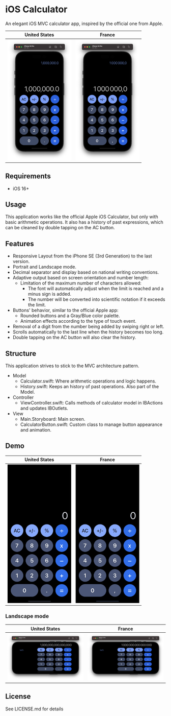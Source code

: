 #  iOS Calculator 

An elegant iOS MVC calculator app, inspired by the official one from Apple.

|United States|France|
|--|--|
|<img src="/Resources/iPhone-14-Pro-Portrait-USA.png" width="200">|<img src="/Resources/iPhone-14-Pro-Portrait-FRA.png" width="200">|

## Requirements

* iOS 16+

## Usage

This application works like the official Apple iOS Calculator, but only with basic arithmetic operations.
It also has a history of past expressions, which can be cleaned by double tapping on the AC button.

## Features

* Responsive Layout from the iPhone SE (3rd Generation) to the last version.
* Portrait and Landscape mode.
* Decimal separator and display based on national writing conventions.
* Adaptive output based on screen orientation and number length:
    * Limitation of the maximum number of characters allowed:
        * The font will automatically adjust when the limit is reached and a minus sign is added.
        * The number will be converted into scientific notation if it exceeds the limit.
* Buttons' behavior, similar to the official Apple app:
	* Rounded buttons and a Gray/Blue color palette.
    * Animation effects according to the type of touch event.
* Removal of a digit from the number being added by swiping right or left.
* Scrolls automatically to the last line when the history becomes too long.
* Double tapping on the AC button will also clear the history.

## Structure

This application strives to stick to the MVC architecture pattern.
* Model
    * Calculator.swift: Where arithmetic operations and logic happens.
    * History.swift: Keeps an history of past operations. Also part of the Model.
* Controller
    * ViewController.swift: Calls methods of calculator model in IBActions and updates IBOutlets.
* View
    * Main.Storyboard: Main screen.
    * CalculatorButton.swift: Custom class to manage button appearance and animation.

## Demo

|United States|France|
|--|--|
|<img src="/Resources/Demo-iPhone-14-Pro-Portrait-USA.gif" width="200">|<img src="/Resources/Demo-iPhone-14-Pro-Portrait-FRA.gif" width="200">|

### Landscape mode

|United States|France|
|--|--|
|<img src="/Resources/iPhone-14-Pro-Landscape-USA.png" width="300">|<img src="/Resources/iPhone-14-Pro-Landscape-FRA.png" width="300">|

## License

See LICENSE.md for details
